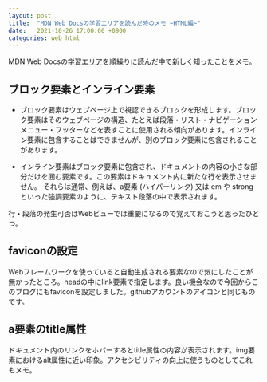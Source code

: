 ```yaml
---
layout: post
title:  "MDN Web Docsの学習エリアを読んだ時のメモ ~HTML編~"
date:   2021-10-26 17:00:00 +0900
categories: web html
---
```


MDN Web Docsの[学習エリア](https://developer.mozilla.org/ja/docs/Learn)を順繰りに読んだ中で新しく知ったことをメモ。


## ブロック要素とインライン要素
- ブロック要素はウェブページ上で視認できるブロックを形成します。ブロック要素はそのウェブページの構造、たとえば段落・リスト・ナビゲーションメニュー・フッターなどを表すことに使用される傾向があります。インライン要素に包含することはできませんが、別のブロック要素に包含されることがあります。

- インライン要素はブロック要素に包含され、ドキュメントの内容の小さな部分だけを囲む要素です。この要素はドキュメント内に新たな行を表示させません。 それらは通常、例えば、a要素 (ハイパーリンク) 又は em や strong といった強調要素のように、テキスト段落の中で表示されます。

行・段落の発生可否はWebビューでは重要になるので覚えておこうと思ったひとつ。

## faviconの設定
Webフレームワークを使っていると自動生成される要素なので気にしたことが無かったところ。headの中にlink要素で指定します。良い機会なので今回からこのブログにもfaviconを設定しました。githubアカウントのアイコンと同じものです。

## a要素のtitle属性
ドキュメント内のリンクをホバーするとtitle属性の内容が表示されます。img要素におけるalt属性に近い印象。アクセシビリティの向上に使うものとしてこれもメモ。